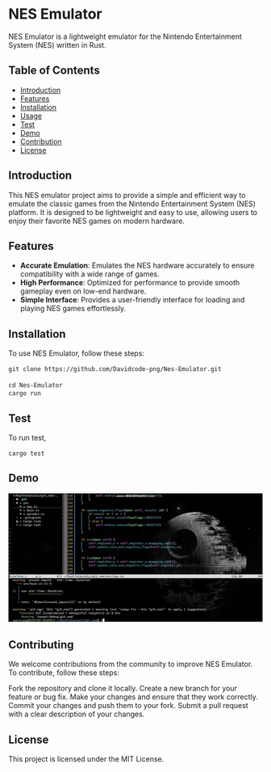 # NES Emulator

NES Emulator is a lightweight emulator for the Nintendo Entertainment System (NES) written in Rust.

## Table of Contents

- [Introduction](#introduction)
- [Features](#features)
- [Installation](#installation)
- [Usage](#usage)
- [Test](#test)
- [Demo](#demo)
- [Contribution](#contribution)
- [License](#license)

## Introduction

This NES emulator project aims to provide a simple and efficient way to emulate the classic games from the Nintendo Entertainment System (NES) platform. It is designed to be lightweight and easy to use, allowing users to enjoy their favorite NES games on modern hardware.

## Features

- **Accurate Emulation**: Emulates the NES hardware accurately to ensure compatibility with a wide range of games.
- **High Performance**: Optimized for performance to provide smooth gameplay even on low-end hardware.
- **Simple Interface**: Provides a user-friendly interface for loading and playing NES games effortlessly.


## Installation

To use NES Emulator, follow these steps:

```
git clone https://github.com/Davidcode-png/Nes-Emulator.git

cd Nes-Emulator
cargo run
```

## Test

To run test,
```
cargo test
```

## Demo
![Alt Text](https://github.com/Davidcode-png/Nes-Emulator/blob/master/media/GameDemo.gif)

## Contributing
We welcome contributions from the community to improve NES Emulator. To contribute, follow these steps:

Fork the repository and clone it locally.
Create a new branch for your feature or bug fix.
Make your changes and ensure that they work correctly.
Commit your changes and push them to your fork.
Submit a pull request with a clear description of your changes.

## License
This project is licensed under the MIT License.

